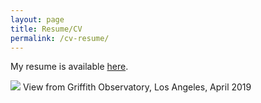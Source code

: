 ```yaml
---
layout: page
title: Resume/CV
permalink: /cv-resume/
---
```

My resume is available <a href="{{ 'assets/Resume Spring 2022.pdf' | relative_url }}">here</a>.

<div class="hero">
  	<img class="feature-img" src="{{ 'assets/griffith.JPG' | relative_url }}" />
  	View from Griffith Observatory, Los Angeles, April 2019
</div>
